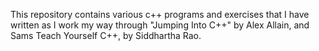 This repository contains various c++ programs and exercises that I have written as I work my way through "Jumping Into C++" by Alex Allain, and Sams Teach Yourself C++, by Siddhartha Rao.
